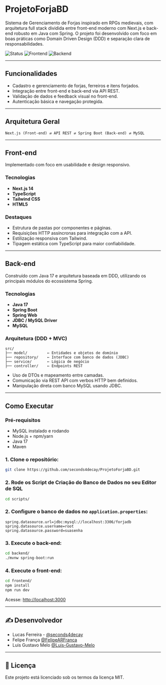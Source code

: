 
# ProjetoForjaBD

Sistema de Gerenciamento de Forjas inspirado em RPGs medievais, com arquitetura full stack dividida entre front-end moderno com Next.js e back-end robusto em Java com Spring. O projeto foi desenvolvido com foco em boas práticas como Domain Driven Design (DDD) e separação clara de responsabilidades.

![Status](https://img.shields.io/badge/status-em%20desenvolvimento-orange)
![Frontend](https://img.shields.io/badge/front--end-Next.js%20%7C%20Tailwind-blue)
![Backend](https://img.shields.io/badge/back--end-Spring%20Boot%20%7C%20MySQL-brightgreen)

---

## Funcionalidades

- Cadastro e gerenciamento de forjas, ferreiros e itens forjados.
- Integração entre front-end e back-end via API REST.
- Validação de dados e feedback visual no front-end.
- Autenticação básica e navegação protegida.

---

## Arquitetura Geral

```
Next.js (Front-end) ⇄ API REST ⇄ Spring Boot (Back-end) ⇄ MySQL
```

---

## Front-end

Implementado com foco em usabilidade e design responsivo.

### Tecnologias

- **Next.js 14**
- **TypeScript**
- **Tailwind CSS**
- **HTML5**

### Destaques

- Estrutura de pastas por componentes e páginas.
- Requisições HTTP assíncronas para integração com a API.
- Estilização responsiva com Tailwind.
- Tipagem estática com TypeScript para maior confiabilidade.

---

## Back-end

Construído com Java 17 e arquitetura baseada em DDD, utilizando os principais módulos do ecossistema Spring.

### Tecnologias

- **Java 17**
- **Spring Boot**
- **Spring Web**
- **JDBC / MySQL Driver**
- **MySQL**

### Arquitetura (DDD + MVC)

```
src/
├── model/         ← Entidades e objetos de domínio
├── repository/    ← Interface com banco de dados (JDBC)
├── service/       ← Lógica de negócio
├── controller/    ← Endpoints REST
```

- Uso de DTOs e mapeamento entre camadas.
- Comunicação via REST API com verbos HTTP bem definidos.
- Manipulação direta com banco MySQL usando JDBC.

---

## Como Executar

### Pré-requisitos

- MySQL instalado e rodando
- Node.js + npm/yarn
- Java 17
- Maven

### 1. Clone o repositório:

```bash
git clone https://github.com/seconds4decay/ProjetoForjaBD.git
```

### 2. Rode os Script de Criação do Banco de Dados no seu Editor de SQL

```bash
cd scripts/
```

### 2. Configure o banco de dados no `application.properties`:

```properties
spring.datasource.url=jdbc:mysql://localhost:3306/forjadb
spring.datasource.username=root
spring.datasource.password=suasenha
```

### 3. Execute o back-end:

```bash
cd backend/
./mvnw spring-boot:run
```

### 4. Execute o front-end:

```bash
cd frontend/
npm install
npm run dev
```

Acesse: [http://localhost:3000](http://localhost:3000)

---

## ✍️ Desenvolvedor

- Lucas Ferreira - [@seconds4decay](https://github.com/seconds4decay)
- Felipe França [@FelipeARFranca](https://github.com/FelipeARFranca)
- Luis Gustavo Melo [@Luis-Gustavo-Melo](https://github.com/Luis-Gustavo-Melo)

---

## 📄 Licença

Este projeto está licenciado sob os termos da licença MIT.
